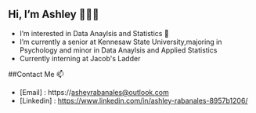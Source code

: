 ## Hi, I’m Ashley 👩🏻‍💻
 - I’m interested in Data Anaylsis and Statistics 🥑
- I’m currently a senior at Kennesaw State University,majoring in Psychology and minor in Data Anaylsis and Applied Statistics
- Currently interning at Jacob's Ladder 


##Contact Me 📫 

- [Email] : https://asheyrabanales@outlook.com
- [Linkedin] : https://www.linkedin.com/in/ashley-rabanales-8957b1206/
